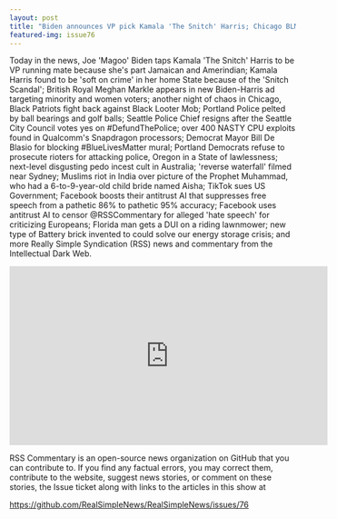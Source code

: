 ```yaml
---
layout: post
title: "Biden announces VP pick Kamala 'The Snitch' Harris; Chicago BLM demand looters be freed"
featured-img: issue76
---
```


Today in the news, Joe 'Magoo' Biden taps Kamala 'The Snitch' Harris to be VP running mate because she's part Jamaican and Amerindian; Kamala Harris found to be 'soft on crime' in her home State because of the 'Snitch Scandal'; British Royal Meghan Markle appears in new Biden-Harris ad targeting minority and women voters; another night of chaos in Chicago, Black Patriots fight back against Black Looter Mob; Portland Police pelted by ball bearings and golf balls; Seattle Police Chief resigns after the Seattle City Council votes yes on #DefundThePolice; over 400 NASTY CPU exploits found in Qualcomm's Snapdragon processors; Democrat Mayor Bill De Blasio for blocking #BlueLivesMatter mural; Portland Democrats refuse to prosecute rioters for attacking police, Oregon in a State of lawlessness; next-level disgusting pedo incest cult in Australia; 'reverse waterfall' filmed near Sydney; Muslims riot in India over picture of the Prophet Muhammad, who had a 6-to-9-year-old child bride named Aisha; TikTok sues US Government; Facebook boosts their antitrust AI that suppresses free speech from a pathetic 86% to pathetic 95% accuracy; Facebook uses antitrust AI to censor @RSSCommentary for alleged 'hate speech' for criticizing Europeans; Florida man gets a DUI on a riding lawnmower; new type of Battery brick invented to could solve our energy storage crisis; and more Really Simple Syndication (RSS) news and commentary from the Intellectual Dark Web.

<iframe width="560" height="315" src="https://www.youtube.com/embed/dTjvfvdp2nI
" frameborder="0" allow="accelerometer; autoplay; encrypted-media; gyroscope; picture-in-picture" allowfullscreen></iframe>

RSS Commentary is an open-source news organization on GitHub that you can contribute to. If you find any factual errors, you may correct them, contribute to the website, suggest news stories, or comment on these stories, the Issue ticket along with links to the articles in this show at 

<https://github.com/RealSimpleNews/RealSimpleNews/issues/76>
